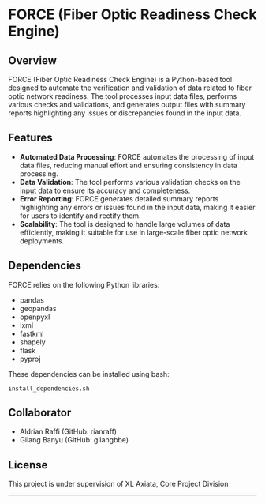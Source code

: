 # FORCE (Fiber Optic Readiness Check Engine)

## Overview
FORCE (Fiber Optic Readiness Check Engine) is a Python-based tool designed to automate the verification and validation of data related to fiber optic network readiness. The tool processes input data files, performs various checks and validations, and generates output files with summary reports highlighting any issues or discrepancies found in the input data.

## Features
- **Automated Data Processing**: FORCE automates the processing of input data files, reducing manual effort and ensuring consistency in data processing.
- **Data Validation**: The tool performs various validation checks on the input data to ensure its accuracy and completeness.
- **Error Reporting**: FORCE generates detailed summary reports highlighting any errors or issues found in the input data, making it easier for users to identify and rectify them.
- **Scalability**: The tool is designed to handle large volumes of data efficiently, making it suitable for use in large-scale fiber optic network deployments.

## Dependencies
FORCE relies on the following Python libraries:
- pandas
- geopandas
- openpyxl
- lxml
- fastkml
- shapely
- flask
- pyproj

These dependencies can be installed using bash:

```
install_dependencies.sh
```

## Collaborator
- Aldrian Raffi (GitHub: rianraff)
- Gilang Banyu (GitHub: gilangbbe)

## License
This project is under supervision of XL Axiata, Core Project Division

---
